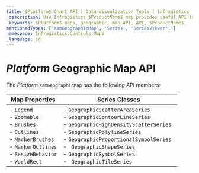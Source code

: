 ```yaml
---
title: $Platform$ Chart API | Data Visualization Tools | Infragistics
_description: Use Infragistics $ProductName$ map provides useful API to configure and styles map visuals
_keywords: $Platform$ maps, geographic, map API, API, $ProductName$,
mentionedTypes: ['XamGeographicMap', 'Series', 'SeriesViewer', ]
namespace: Infragistics.Controls.Maps
_language: ja
---
```


# $Platform$ Geographic Map API

The $Platform$ `XamGeographicMap` has the following API members:

Map Properties | Series Classes
---------------|-------------
 - `Legend` <br> - `Zoomable`  <br> - `Brushes` <br> - `Outlines` <br> - `MarkerBrushes` <br> - `MarkerOutlines` <br> - `ResizeBehavior` <br> - `WorldRect` <br>  | - `GeographicScatterAreaSeries` <br> -  `GeographicContourLineSeries` <br> - `GeographicHighDensityScatterSeries` <br> - `GeographicPolylineSeries` <br> - `GeographicProportionalSymbolSeries ` <br> - ` GeographicShapeSeries` <br> - `GeographicSymbolSeries` <br> - ` GeographicTileSeries` <br>






